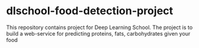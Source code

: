 # dlschool-food-detection-project
This repository contains project for Deep Learning School. The project is to build a web-service for predicting proteins, fats, carbohydrates given your food

